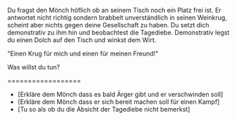 Du fragst den Mönch höflich ob an seinem Tisch noch ein Platz frei ist. Er antwortet nicht richtig sondern brabbelt unverständlich in seinen Weinkrug, scheint aber nichts gegen deine Gesellschaft zu haben. Du setzt dich demonstrativ zu ihm hin und beobachtest die Tagediebe. Demonstrativ legst du einen Dolch auf den Tisch und winkst dem Wirt.

"Einen Krug für mich und einen für meinen Freund!"

Was willst du tun?

==================

  * [Erkläre dem Mönch dass es bald Ärger gibt und er verschwinden soll]
  * [Erkläre dem Mönch dass er sich bereit machen soll für einen Kampf]
  * [Tu so als ob du die Absicht der Tagediebe nicht bemerkst]


